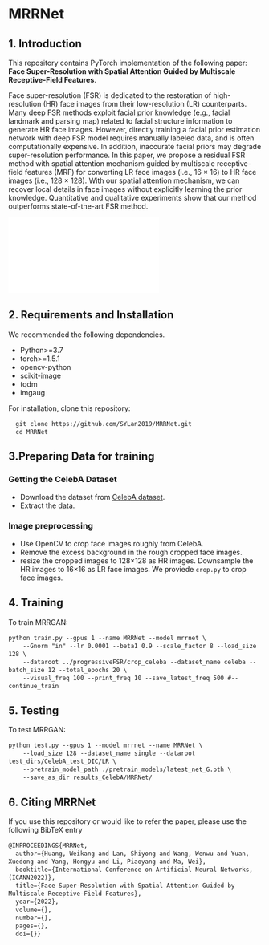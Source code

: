 # MRRNet
## 1. Introduction
This repository contains PyTorch implementation of the following paper: **Face Super-Resolution with Spatial Attention Guided by Multiscale Receptive-Field Features**.

Face super-resolution (FSR) is dedicated to the restoration of high-resolution (HR) face images from their low-resolution (LR) counterparts. Many deep FSR methods exploit facial prior knowledge (e.g., facial landmark and parsing map) related to facial structure information to generate HR face images. However, directly training a facial prior estimation network with deep FSR model requires manually labeled data, and is often computationally expensive. In addition, inaccurate facial priors may degrade super-resolution performance. In this paper, we propose a residual FSR method with spatial attention mechanism guided by multiscale receptive-field features (MRF) for converting LR face images (i.e., 16 × 16) to HR face images (i.e., 128 × 128). With our spatial attention mechanism, we can recover local details in face images without explicitly learning the prior knowledge. Quantitative and qualitative experiments show that our method outperforms state-of-the-art FSR method.

![comparision](./figures/128ImageComV2.pdf)
## 2. Requirements and Installation
We recommended the following dependencies.
* Python>=3.7
* torch>=1.5.1
* opencv-python
* scikit-image
* tqdm
* imgaug

For installation, clone this repository:
```
  git clone https://github.com/SYLan2019/MRRNet.git
  cd MRRNet
```
## 3.Preparing Data for training
### Getting the CelebA Dataset
* Download the dataset from [CelebA dataset](https://mmlab.ie.cuhk.edu.hk/projects/CelebA.html).
* Extract the data.
### Image preprocessing
* Use OpenCV to crop face images roughly from CelebA. 
* Remove the excess background in the rough cropped face images.
* resize the cropped images to 128×128 as HR images. Downsample the HR images to 16×16 as LR face images.
We proviede ```crop.py``` to crop face images.

## 4. Training
To train MRRGAN:
```
python train.py --gpus 1 --name MRRNet --model mrrnet \
    --Gnorm "in" --lr 0.0001 --beta1 0.9 --scale_factor 8 --load_size 128 \
    --dataroot ../progressiveFSR/crop_celeba --dataset_name celeba --batch_size 12 --total_epochs 20 \
    --visual_freq 100 --print_freq 10 --save_latest_freq 500 #--continue_train 
```

## 5. Testing
To test MRRGAN:
```
python test.py --gpus 1 --model mrrnet --name MRRNet \
    --load_size 128 --dataset_name single --dataroot test_dirs/CelebA_test_DIC/LR \
    --pretrain_model_path ./pretrain_models/latest_net_G.pth \
    --save_as_dir results_CelebA/MRRNet/
```



## 6. Citing MRRNet

If you use this repository or would like to refer the paper, please use the following BibTeX entry
```
@INPROCEEDINGS{MRRNet,
  author={Huang, Weikang and Lan, Shiyong and Wang, Wenwu and Yuan, Xuedong and Yang, Hongyu and Li, Piaoyang and Ma, Wei},
  booktitle={International Conference on Artificial Neural Networks,(ICANN2022)}, 
  title={Face Super-Resolution with Spatial Attention Guided by Multiscale Receptive-Field Features}, 
  year={2022},
  volume={},
  number={},
  pages={},
  doi={}}
```
